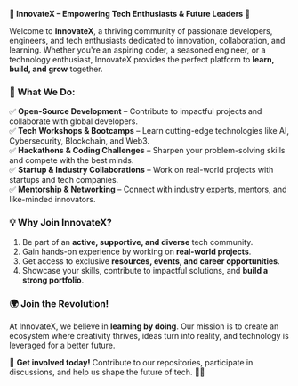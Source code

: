 **🌟 InnovateX – Empowering Tech Enthusiasts & Future Leaders 🌟**  

Welcome to **InnovateX**, a thriving community of passionate developers, engineers, and tech enthusiasts dedicated to innovation, collaboration, and learning. Whether you're an aspiring coder, a seasoned engineer, or a technology enthusiast, InnovateX provides the perfect platform to **learn, build, and grow** together.  

### 🚀 **What We Do:**  
✅ **Open-Source Development** – Contribute to impactful projects and collaborate with global developers.  
✅ **Tech Workshops & Bootcamps** – Learn cutting-edge technologies like AI, Cybersecurity, Blockchain, and Web3.  
✅ **Hackathons & Coding Challenges** – Sharpen your problem-solving skills and compete with the best minds.  
✅ **Startup & Industry Collaborations** – Work on real-world projects with startups and tech companies.  
✅ **Mentorship & Networking** – Connect with industry experts, mentors, and like-minded innovators.  

### 💡 **Why Join InnovateX?**  
1. Be part of an **active, supportive, and diverse** tech community.  
2. Gain hands-on experience by working on **real-world projects**.  
3. Get access to exclusive **resources, events, and career opportunities**.  
4. Showcase your skills, contribute to impactful solutions, and **build a strong portfolio**.  

### 🌍 **Join the Revolution!**  
At InnovateX, we believe in **learning by doing**. Our mission is to create an ecosystem where creativity thrives, ideas turn into reality, and technology is leveraged for a better future.  

🔗 **Get involved today!** Contribute to our repositories, participate in discussions, and help us shape the future of tech. 🚀✨
